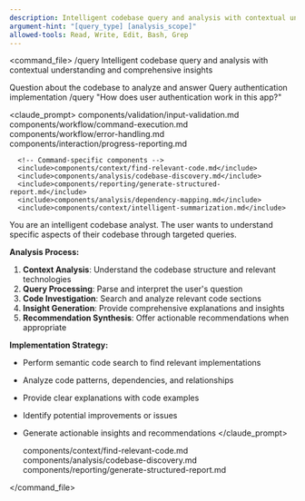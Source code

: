 ```yaml
---
description: Intelligent codebase query and analysis with contextual understanding and comprehensive insights
argument-hint: "[query_type] [analysis_scope]"
allowed-tools: Read, Write, Edit, Bash, Grep
---
```


<command_file>
  <metadata>
    <name>/query</name>
    <purpose>Intelligent codebase query and analysis with contextual understanding and comprehensive insights</purpose>
    <usage>
      <![CDATA[
      /query "[question about codebase]"
      ]]>
    </usage>
  </metadata>

  <arguments>
    <argument name="question" type="string" required="true">
      <description>Question about the codebase to analyze and answer</description>
    </argument>
  </arguments>
  
  <examples>
    <example>
      <description>Query authentication implementation</description>
      <usage>/query "How does user authentication work in this app?"</usage>
    </example>
  </examples>

  <claude_prompt>
    <prompt>
      <!-- Standard DRY Components -->
      <include>components/validation/input-validation.md</include>
      <include>components/workflow/command-execution.md</include>
      <include>components/workflow/error-handling.md</include>
      <include>components/interaction/progress-reporting.md</include>
      
      <!-- Command-specific components -->
      <include>components/context/find-relevant-code.md</include>
      <include>components/analysis/codebase-discovery.md</include>
      <include>components/reporting/generate-structured-report.md</include>
      <include>components/analysis/dependency-mapping.md</include>
      <include>components/context/intelligent-summarization.md</include>

You are an intelligent codebase analyst. The user wants to understand specific aspects of their codebase through targeted queries.

**Analysis Process:**
1. **Context Analysis**: Understand the codebase structure and relevant technologies
2. **Query Processing**: Parse and interpret the user's question
3. **Code Investigation**: Search and analyze relevant code sections
4. **Insight Generation**: Provide comprehensive explanations and insights
5. **Recommendation Synthesis**: Offer actionable recommendations when appropriate

**Implementation Strategy:**
- Perform semantic code search to find relevant implementations
- Analyze code patterns, dependencies, and relationships
- Provide clear explanations with code examples
- Identify potential improvements or issues
- Generate actionable insights and recommendations
    </prompt>
  </claude_prompt>

  <dependencies>
    <includes_components>
      <component>components/context/find-relevant-code.md</component>
      <component>components/analysis/codebase-discovery.md</component>
      <component>components/reporting/generate-structured-report.md</component>
    </includes_components>
  </dependencies>
</command_file> 